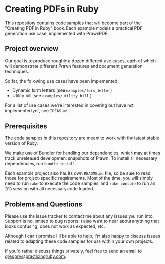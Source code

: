 # Creating PDFs in Ruby

This repository contains code samples that will become part of the "Creating PDF
in Ruby" book. Each example models a practical PDF generation use case,
implemented with PrawnPDF.

## Project overview

Our goal is to produce roughly a dozen different use cases, each of which
will demonstrate different Prawn features and document generation techniques.

So far, the following use cases have been implemented:

* Dynamic form letters (see `examples/form_letter`)
* Utility bill (see `examples/utility_bill` )

For a list of use cases we're interested in covering but have not implemented
yet, see `IDEAS.md`.

## Prerequisites

The code samples in this repository are meant to work with the latest
stable version of Ruby.

We make use of Bundler for handling our dependencies, which may at times
track unreleased development snapshots of Prawn. To install all necessary
dependencies, run `bundle install`.

Each example project also has its own `README.md` file, so be sure to read
those for project-specific requirements. Most of the time, you will
simply need to run `rake` to execute the code samples, and `rake console`
to run an `IRB` session with all necessary code loaded.

## Problems and Questions

Please use the issue tracker to contact me about any issues you run into.
Support is not limited to bug reports: I also want to hear about anything
that looks confusing, does not work as expected, etc.

Although I can't promise I'll be able to help, I'm also happy to discuss
issues related to adapting these code samples for use within your own projects.

If you'd rather discuss things privately, feel free to send an email to
gregory@practicingruby.com.
